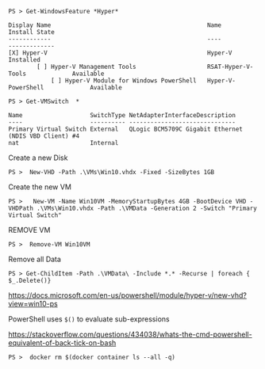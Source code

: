 

```
PS > Get-WindowsFeature *Hyper*

Display Name                                            Name                       Install State
------------                                            ----                       -------------
[X] Hyper-V                                             Hyper-V                        Installed
        [ ] Hyper-V Management Tools                    RSAT-Hyper-V-Tools             Available
            [ ] Hyper-V Module for Windows PowerShell   Hyper-V-PowerShell             Available
```


```
PS > Get-VMSwitch  *

Name                   SwitchType NetAdapterInterfaceDescription
----                   ---------- ------------------------------
Primary Virtual Switch External   QLogic BCM5709C Gigabit Ethernet (NDIS VBD Client) #4
nat                    Internal
```

Create a new Disk

```
PS >  New-VHD -Path .\VMs\Win10.vhdx -Fixed -SizeBytes 1GB
```
Create the new VM

```
PS >   New-VM -Name Win10VM -MemoryStartupBytes 4GB -BootDevice VHD -VHDPath .\VMs\Win10.vhdx -Path .\VMData -Generation 2 -Switch "Primary Virtual Switch"
```

REMOVE VM

```
PS >  Remove-VM Win10VM
```

Remove all Data


```
PS > Get-ChildItem -Path .\VMData\ -Include *.* -Recurse | foreach { $_.Delete()}
```



https://docs.microsoft.com/en-us/powershell/module/hyper-v/new-vhd?view=win10-ps


PowerShell uses `$()` to evaluate sub-expressions

https://stackoverflow.com/questions/434038/whats-the-cmd-powershell-equivalent-of-back-tick-on-bash

```
PS >  docker rm $(docker container ls --all -q)
```

